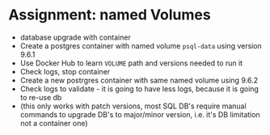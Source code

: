 # Assignment: named Volumes

- database upgrade with container
- Create a postgres container with named volume `psql-data` using version 9.6.1
- Use Docker Hub to learn `VOLUME` path and versions needed to run it
- Check logs, stop container
- Create a new postrgres container with same named volume using 9.6.2
- Check logs to validate - it is going to have less logs, because it is going to re-use db
- (this only works with patch versions, most SQL DB's require manual commands to upgrade DB's to major/minor version, i.e. it's DB limitation not a container one)
